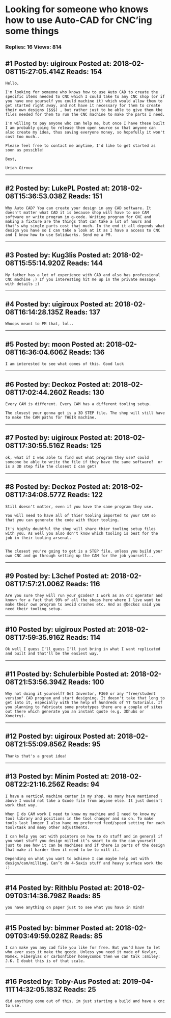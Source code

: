 # Looking for someone who knows how to use Auto-CAD for CNC&rsquo;ing some things

### Replies: 16 Views: 814

## \#1 Posted by: uigiroux Posted at: 2018-02-08T15:27:05.414Z Reads: 154

```
Hello,

I'm looking for someone who knows how to use Auto CAD to create the specific items needed to CNC which I could take to any CNC shop (or if you have one yourself you could machine it) which would allow them to get started right away, and not have it necessary for them to create their own designs ($$$) , but rather just to be able to give them the files needed for them to run the CNC machine to make the parts I need.

I'm willing to pay anyone who can help me, but once I have these built I am probably going to release them open source so that anyone can also create my idea, thus saving everyone money, so hopefully it won't cost too much..

Please feel free to contact me anytime, I'd like to get started as soon as possible!

Best,

Uriah Giroux
```

---
## \#2 Posted by: LukePL Posted at: 2018-02-08T15:36:53.038Z Reads: 151

```
Why Auto CAD? You can create your design in any CAD software. It doesn't matter what CAD it is because shop will have to use CAM software or write program in g-code. Writing program for CNC and making a fixture are the things that can take a lot of hours and that's why single parts cost that much. In the end it all depends what design you have so I can take a look at it as I have a access to CNC and I know how to use Solidworks. Send me a PM.
```

---
## \#3 Posted by: Kug3lis Posted at: 2018-02-08T15:55:14.920Z Reads: 144

```
My father has a lot of experience with CAD and also has professional CNC machine ;) If you interesting hit me up in the private message with details ;)
```

---
## \#4 Posted by: uigiroux Posted at: 2018-02-08T16:14:28.135Z Reads: 137

```
Whoops meant to PM that, lol..
```

---
## \#5 Posted by: moon Posted at: 2018-02-08T16:36:04.606Z Reads: 136

```
I am interested to see what comes of this. Good luck
```

---
## \#6 Posted by: Deckoz Posted at: 2018-02-08T17:02:44.260Z Reads: 130

```
Every CAM is different. Every CAM has a different tooling setup.

The closest your gonna get is a 3D STEP file. The shop will still have to make the CAM paths for THEIR machine.
```

---
## \#7 Posted by: uigiroux Posted at: 2018-02-08T17:30:55.516Z Reads: 125

```
ok, what if I was able to find out what program they use? could someone be able to write the file if they have the same software?  or is a 3D step file the closest I can get?
```

---
## \#8 Posted by: Deckoz Posted at: 2018-02-08T17:34:08.577Z Reads: 122

```
Still doesn't matter, even if you have the same program they use.

You will need to have all of thier tooling imported to your CAM so that you can generate the code with thier tooling.

It's highly doubtful the shop will share thier tooling setup files with you. As well you also don't know which tooling is best for the job in their tooling arsenal.


The closest you're going to get is a STEP file, unless you build your own CNC and go through setting up the CAM for the job yourself...
```

---
## \#9 Posted by: L3chef Posted at: 2018-02-08T17:57:21.006Z Reads: 116

```
Are you sure they will run your gcodes? I work as an cnc operator and known for a fact that 99% of all the shops here where I live want to make their own program to avoid crashes etc. And as @Deckoz said you need their tooling setup.
```

---
## \#10 Posted by: uigiroux Posted at: 2018-02-08T17:59:35.916Z Reads: 114

```
Ok well I guess I'll guess I'll just bring in what I want replicated and built and that'll be the easiest way.
```

---
## \#11 Posted by: Schulerbible Posted at: 2018-02-08T21:53:56.394Z Reads: 100

```
Why not doing it yourself? Get Inventor, F360 or any "free/student version" CAD program and start designing. It doesn't take that long to get into it, especially with the help of hundreds of YT tutorials. If you planning to fabricate some prototypes there are a couple of sites out there which generate you an instant quote (e.g. 3Dhubs or Xometry).
```

---
## \#12 Posted by: uigiroux Posted at: 2018-02-08T21:55:09.856Z Reads: 95

```
Thanks that's a great idea!
```

---
## \#13 Posted by: Minim Posted at: 2018-02-08T22:21:16.256Z Reads: 94

```
I have a vertical machine center in my shop. As many have mentioned above I would not take a Gcode file from anyone else. It just doesn’t work that way. 

When I do CAM work I need to know my machine and I need to know my tool library and positions in the tool changer and so on. To make tools last longer I also have my preferred feed/speed setting for each tool/task and many other adjustments.

I can help you out with pointers on how to do stuff and in general if you want stuff you design milled it’s smart to do the cam yourself just to see how it can be machines and if there is parts of the design that make it harder then it need to be to mill it. 

Depending on what you want to achieve I can maybe help out with design/cam/milling. Can’t do 4-5axis stuff and heavy surface work tho :)
```

---
## \#14 Posted by: Rithblu Posted at: 2018-02-09T03:14:36.798Z Reads: 85

```
you have anything on paper just to see what you have in mind?
```

---
## \#15 Posted by: bimmer Posted at: 2018-02-09T03:49:59.028Z Reads: 85

```
I can make you any cad file you like for free. But you'd have to let who ever uses it make the gcode. Unless you need it made of Kevlar, Nomex, Fiberglas or carbonfiber honeycombs then we can talk :smiley:  J.K. I doubt this is of that scale.
```

---
## \#16 Posted by: Toby-Aus Posted at: 2019-04-11T14:32:05.183Z Reads: 25

```
did anything come out of this. im just starting a build and have a cnc to use.
```

---
